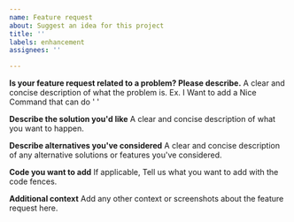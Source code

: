 ```yaml
---
name: Feature request
about: Suggest an idea for this project
title: ''
labels: enhancement
assignees: ''

---
```


**Is your feature request related to a problem? Please describe.**
A clear and concise description of what the problem is. Ex. I Want to add a Nice Command that can do ' '

**Describe the solution you'd like**
A clear and concise description of what you want to happen.

**Describe alternatives you've considered**
A clear and concise description of any alternative solutions or features you've considered.

**Code you want to add**
If applicable, Tell us what you want to add with the code fences.

**Additional context**
Add any other context or screenshots about the feature request here.
